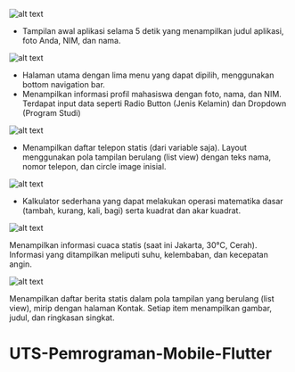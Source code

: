 ![alt text](https://github.com/MRNaufal21/UTS-Pemrograman-Mobile-Flutter/blob/main/assets/splashscreen.png?raw=true)

- Tampilan awal aplikasi selama 5 detik yang menampilkan judul aplikasi, foto Anda, NIM, dan nama.

![alt text](https://github.com/MRNaufal21/UTS-Pemrograman-Mobile-Flutter/blob/main/assets/biodata.png?raw=true)

- Halaman utama dengan lima menu yang dapat dipilih, menggunakan bottom navigation bar.
- Menampilkan informasi profil mahasiswa dengan foto, nama, dan NIM. Terdapat input data seperti Radio Button (Jenis Kelamin) dan Dropdown (Program Studi)

![alt text](https://github.com/MRNaufal21/UTS-Pemrograman-Mobile-Flutter/blob/main/assets/kontak.png?raw=true)

- Menampilkan daftar telepon statis (dari variable saja). Layout menggunakan pola tampilan berulang (list view) dengan teks nama, nomor telepon, dan circle image inisial.

![alt text](https://github.com/MRNaufal21/UTS-Pemrograman-Mobile-Flutter/blob/main/assets/kalkulator.png?raw=true)

- Kalkulator sederhana yang dapat melakukan operasi matematika dasar (tambah, kurang, kali, bagi) serta kuadrat dan akar kuadrat.

![alt text](https://github.com/MRNaufal21/UTS-Pemrograman-Mobile-Flutter/blob/main/assets/cuaca.png?raw=true)

Menampilkan informasi cuaca statis (saat ini Jakarta, 30°C, Cerah). Informasi yang ditampilkan meliputi suhu, kelembaban, dan kecepatan angin.

![alt text](https://github.com/MRNaufal21/UTS-Pemrograman-Mobile-Flutter/blob/main/assets/berita.png?raw=true)

Menampilkan daftar berita statis dalam pola tampilan yang berulang (list view), mirip dengan halaman Kontak. Setiap item menampilkan gambar, judul, dan ringkasan singkat.


 # UTS-Pemrograman-Mobile-Flutter






